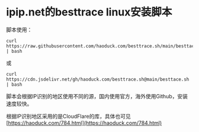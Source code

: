 # ipip.net的besttrace linux安装脚本

脚本使用：  
```
curl https://raw.githubusercontent.com/haoduck.com/besttrace.sh/main/besttace.sh | bash
```
或
```
curl https://cdn.jsdelivr.net/gh/haoduck.com/besttrace.sh@main/besttace.sh | bash
```

脚本会根据IP识别的地区使用不同的源，国内使用官方，海外使用Github，安装速度较快。  

根据IP识别地区采用的是CloudFlare的库，具体也可见[https://haoduck.com/784.html](https://haoduck.com/784.html)  

